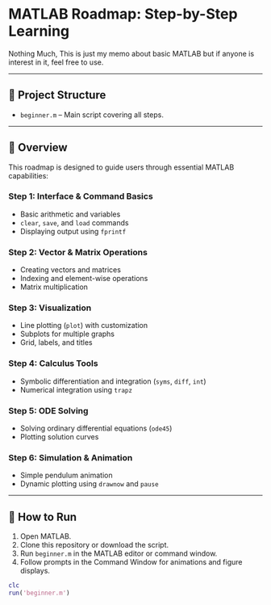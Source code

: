 # MATLAB Roadmap: Step-by-Step Learning

Nothing Much, This is just my memo about basic MATLAB but if anyone is interest in it, feel free to use.

---

## 📂 Project Structure

- `beginner.m` – Main script covering all steps.

---

## 📝 Overview

This roadmap is designed to guide users through essential MATLAB capabilities:

### Step 1: Interface & Command Basics
- Basic arithmetic and variables
- `clear`, `save`, and `load` commands
- Displaying output using `fprintf`

### Step 2: Vector & Matrix Operations
- Creating vectors and matrices
- Indexing and element-wise operations
- Matrix multiplication

### Step 3: Visualization
- Line plotting (`plot`) with customization
- Subplots for multiple graphs
- Grid, labels, and titles

### Step 4: Calculus Tools
- Symbolic differentiation and integration (`syms`, `diff`, `int`)
- Numerical integration using `trapz`

### Step 5: ODE Solving
- Solving ordinary differential equations (`ode45`)
- Plotting solution curves

### Step 6: Simulation & Animation
- Simple pendulum animation
- Dynamic plotting using `drawnow` and `pause`

---

## 🚀 How to Run

1. Open MATLAB.
2. Clone this repository or download the script.
3. Run `beginner.m` in the MATLAB editor or command window.
4. Follow prompts in the Command Window for animations and figure displays.

```matlab
clc
run('beginner.m')
